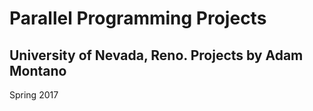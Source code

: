 # Parallel Programming Projects
## University of Nevada, Reno. Projects by Adam Montano

Spring 2017
